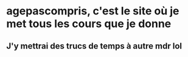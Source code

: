 # agepascompris, c'est le site où je met tous les cours que je donne

## J'y mettrai des trucs de temps à autre mdr lol